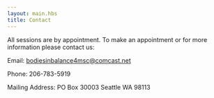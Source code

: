 ```yaml
---
layout: main.hbs
title: Contact
---
```


All sessions are by appointment. To make an appointment or for more
information please contact us:

Email:&nbsp;<a href="mailto:bodiesinbalance4msc@comcast.net">bodiesinbalance4msc@comcast.net</a>

Phone:&nbsp;206-783-5919

Mailing Address:&nbsp;PO Box 30003 Seattle WA 98113
